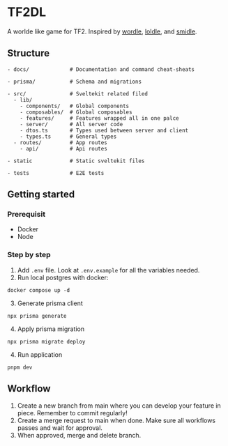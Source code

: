 # TF2DL

A worlde like game for TF2. Inspired by [wordle](https://www.nytimes.com/games/wordle/index.html), [loldle](https://loldle.net/), and [smidle](https://smidle.net/).

## Structure

```
- docs/             # Documentation and command cheat-sheats

- prisma/           # Schema and migrations

- src/              # Sveltekit related filed
  - lib/
    - components/   # Global components
    - composables/  # Global composables
    - features/     # Features wrapped all in one palce
    - server/       # All server code
    - dtos.ts       # Types used between server and client
    - types.ts      # General types
  - routes/         # App routes
    - api/          # Api routes

- static            # Static sveltekit files

- tests             # E2E tests
```

## Getting started

### Prerequisit

- Docker
- Node

### Step by step

1. Add `.env` file. Look at `.env.example` for all the variables needed.
2. Run local postgres with docker:

```
docker compose up -d
```

3. Generate prisma client

```
npx prisma generate
```

4. Apply prisma migration

```
npx prisma migrate deploy
```

4. Run application

```
pnpm dev
```

## Workflow

1. Create a new branch from main where you can develop your feature in piece. Remember to commit regularly!
2. Create a merge request to main when done. Make sure all workflows passes and wait for approval.
3. When approved, merge and delete branch.
